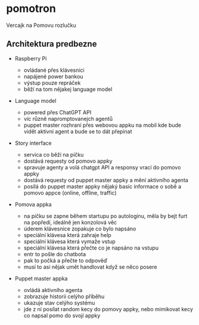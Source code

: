 # pomotron
Vercajk na Pomovu rozlučku

## Architektura predbezne

- Raspberry Pi
  - ovládané přes klávesnici
  - napájené power bankou
  - výstup pouze repráček
  - běží na tom nějakej language model
 
- Language model
  - powered přes ChatGPT API
  - víc různě napromptovanejch agentů
  - puppet master rozhraní přes webovou appku na mobil kde bude vidět aktivní agent a bude se to dát přepínat

- Story interface
  - servica co běží na píčku
  - dostává requesty od pomovo appky
  - spravuje agenty a volá chatgpt API a responsy vrací do pomovo appky
  - dostává requesty od puppet master appky a mění aktivního agenta
  - posílá do puppet master appky nějaký basic informace o sobě a pomovo appce (online, offline, traffic)
 
- Pomova appka
  - na píčku se zapne během startupu po autologinu, měla by bejt furt na popředí, ideálně jen konzolová věc
  - úderem klávesnice zopakuje co bylo napsáno
  - speciální klávesa která zahraje help
  - speciální klávesa která vymaže vstup
  - speciální klávesa která přečte co je napsáno na vstupu
  - entr to pošle do chatbota
  - pak to počká a přečte to odpověď
  - musí to asi nějak umět handlovat když se něco posere

- Puppet master appka
  - ovládá aktivního agenta
  - zobrazuje historii celýho příběhu
  - ukazuje stav celýho systému
  - jde z ní posílat random kecy do pomovy appky, nebo mimikovat kecy co napsal pomo do svojí appky
